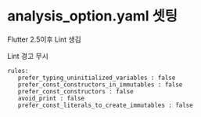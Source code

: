 # analysis_option.yaml 셋팅

Flutter 2.5이후 Lint 생김

Lint 경고 무시

    rules:
       prefer_typing_uninitialized_variables : false
       prefer_const_constructors_in_immutables : false
       prefer_const_constructors : false
       avoid_print : false
       prefer_const_literals_to_create_immutables : false
